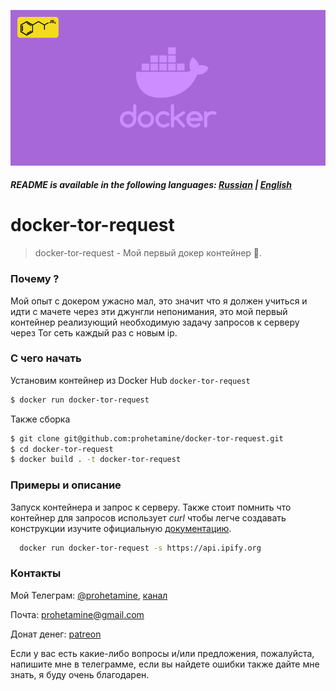 ![enter image description here](/media/logo.png)

##### README is available in the following languages: [Russian](https://github.com/prohetamine/docker-tor-request/blob/main/README/russian.md) | [English](https://github.com/prohetamine/docker-tor-request/blob/main/README.md)


# docker-tor-request

> docker-tor-request - Мой первый докер контейнер 🐳.

### Почему ?
Мой опыт с докером ужасно мал, это значит что я должен учиться и идти с мачете через эти джунгли непонимания, это мой первый контейнер реализующий необходимую задачу запросов к серверу через Tor сеть каждый раз с новым ip.

### С чего начать

Установим контейнер из Docker Hub ```docker-tor-request```

```sh
$ docker run docker-tor-request
```

Также сборка

```sh
$ git clone git@github.com:prohetamine/docker-tor-request.git
$ cd docker-tor-request
$ docker build . -t docker-tor-request
```

### Примеры и описание

Запуск контейнера и запрос к серверу. Также стоит помнить что контейнер для запросов использует _curl_ чтобы легче создавать конструкции изучите официальную [документацию](https://curl.se/docs/).

```sh
  docker run docker-tor-request -s https://api.ipify.org
```

### Контакты

Мой Телеграм: [@prohetamine](https://t.me/prohetamine), [канал](https://t.me/prohetamines)

Почта: prohetamine@gmail.com

Донат денег: [patreon](https://www.patreon.com/prohetamine)

Если у вас есть какие-либо вопросы и/или предложения, пожалуйста, напишите мне в телеграмме, если вы найдете ошибки также дайте мне знать, я буду очень благодарен.
